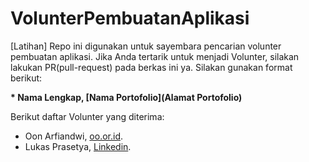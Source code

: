 # VolunterPembuatanAplikasi
[Latihan] Repo ini digunakan untuk sayembara pencarian volunter pembuatan aplikasi.
Jika Anda tertarik untuk menjadi Volunter, silakan lakukan PR(pull-request) pada berkas ini ya. Silakan gunakan format berikut:

**\* Nama Lengkap, [Nama Portofolio](Alamat Portofolio)**


Berikut daftar Volunter yang diterima:

* Oon Arfiandwi, [oo.or.id](https://oo.or.id).
* Lukas Prasetya, [Linkedin](https://www.linkedin.com/in/lukas-prasetya-7468b513b/).
